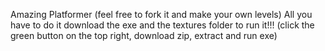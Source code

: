 Amazing Platformer (feel free to fork it and make your own levels)
All you have to do it download the exe and the textures folder to run it!!!
(click the green button on the top right, download zip, extract and run exe)
